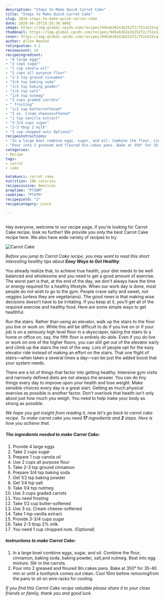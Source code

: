 ```yaml
---
description: "Steps to Make Quick Carrot Cake"
title: "Steps to Make Quick Carrot Cake"
slug: 2026-steps-to-make-quick-carrot-cake
date: 2020-06-25T15:55:34.609Z
image: https://img-global.cpcdn.com/recipes/945ab362e1b252f2/751x532cq70/carrot-cake-recipe-main-photo.jpg
thumbnail: https://img-global.cpcdn.com/recipes/945ab362e1b252f2/751x532cq70/carrot-cake-recipe-main-photo.jpg
cover: https://img-global.cpcdn.com/recipes/945ab362e1b252f2/751x532cq70/carrot-cake-recipe-main-photo.jpg
author: Allen Newton
ratingvalue: 4.1
reviewcount: 14
recipeingredient:
- "4 large eggs"
- "2 cups sugar"
- "1 cup canola oil"
- "2 cups all purpose flour"
- "2-3 tsp ground cinnamon"
- "3/4 tsp baking soda"
- "1/2 tsp baking powder"
- "1/4 tsp salt"
- "1/4 tsp nutmeg"
- "3 cups graded carrots"
- " frosting"
- "1/2 cup buttersoftened"
- "3 oz. Cream cheesesoftened"
- "1 tsp vanilla extract"
- "3-3/4 cups sugar"
- "2-3 tbsp 2 milk"
- "1 cup chopped nuts Optional"
recipeinstructions:
- "In a large bowl combine eggs, sugar, and oil. Combine the flour, cinnamon, baking soda, baking powder, salt,and nutmeg. Beat into egg mixture. Stir in the carrots."
- "Pour into 2 greased and floured 9in.cakes pans. Bake at 350° for 35-40 min or until a toothpick comes out clean. Cool 10mi before removingfrom the pans to sit on wire racks for cooling."
categories:
- Recipe
tags:
- carrot
- cake

katakunci: carrot cake 
nutrition: 100 calories
recipecuisine: American
preptime: "PT20M"
cooktime: "PT47M"
recipeyield: "2"
recipecategory: Lunch

---
```

<br>
Hey everyone, welcome to our recipe page, if you're looking for Carrot Cake recipe, look no further! We provide you only the best Carrot Cake recipe here. We also have wide variety of recipes to try.
<br>


![Carrot Cake](https://img-global.cpcdn.com/recipes/945ab362e1b252f2/751x532cq70/carrot-cake-recipe-main-photo.jpg)

<i>Before you jump to Carrot Cake recipe, you may want to read this short interesting healthy tips about <strong>Easy Ways to Get Healthy</strong>.</i>

You already realize that, to achieve true health, your diet needs to be well balanced and wholesome and you need to get a good amount of exercise. The worst part is that, at the end of the day, we don't always have the time or energy required for a healthy lifestyle. When our work day is done, most people do not wish to go to the gym. People crave salty and sweet, not veggies (unless they are vegetarians). The good news is that making wise decisions doesn’t have to be irritating. If you keep at it, you'll get all of the required exercise and healthy food. Here are some simple ways to get healthful.

Run the stairs. Rather than using an elevator, walk up the stairs to the floor you live or work on. While this will be difficult to do if you live on or if your job is on a seriously high level floor in a skyscraper, taking the stairs to a home or office on, say, the fifth floor is entirely do-able. Even if you do live or work on one of the higher floors, you can still get out of the elevator early and climb up the stairs the rest of the way. Lots of people opt for the easy elevator ride instead of making an effort on the stairs. That one flight of stairs—when taken a several times a day—can be just the added boost that your system needs. 

There are a lot of things that factor into getting healthy. Intensive gym visits and narrowly defined diets are not always the answer. You can do tiny things every day to improve upon your health and lose weight. Make sensible choices every day is a great start. Getting as much physical exercise as possible is another factor. Don't overlook that health isn't only about just how much you weigh. You need to help make your body as strong as possible. 


<i>We hope you got insight from reading it, now let's go back to carrot cake recipe. To make carrot cake you need <strong>17</strong> ingredients and <strong>2</strong> steps. Here is how you achieve that.
</i>

##### The ingredients needed to make Carrot Cake:

1. Provide 4 large eggs
1. Take 2 cups sugar
1. Prepare 1 cup canola oil
1. Use 2 cups all purpose flour
1. Take 2-3 tsp ground cinnamon
1. Prepare 3/4 tsp baking soda
1. Get 1/2 tsp baking powder
1. Get 1/4 tsp salt
1. Take 1/4 tsp nutmeg
1. Use 3 cups graded carrots
1. You need  frosting
1. Take 1/2 cup butter-softened
1. Use 3 oz. Cream cheese-softened
1. Take 1 tsp vanilla extract
1. Provide 3-3/4 cups sugar
1. Take 2-3 tbsp 2% milk
1. You need 1 cup chopped nuts. (Optional)


##### Instructions to make Carrot Cake:

1. In a large bowl combine eggs, sugar, and oil. Combine the flour, cinnamon, baking soda, baking powder, salt,and nutmeg. Beat into egg mixture. Stir in the carrots.
1. Pour into 2 greased and floured 9in.cakes pans. Bake at 350° for 35-40 min or until a toothpick comes out clean. Cool 10mi before removingfrom the pans to sit on wire racks for cooling.


<i>If you find this Carrot Cake recipe valuable please share it to your close friends or family, thank you and good luck.</i>
